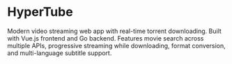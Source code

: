 # HyperTube
Modern video streaming web app with real-time torrent downloading. Built with Vue.js frontend and Go backend. Features movie search across multiple APIs, progressive streaming while downloading, format conversion, and multi-language subtitle support.
